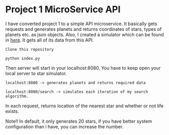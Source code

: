 # Project 1 MicroService API

I have converted project 1 to a simple API microservice.
It basically gets requests and generates planets and returns coordinates of stars, types of planets etc. as json objects.
Also, I created a simulator which can be found in <a href="https://github.com/Omerdogan3/project1-GUI">here</a>.
It gets all of its data from this API.

```
Clone this repository
```
```
python index.py
```

Then server will start in your localhost:8080. 
You have to keep open your local server to star simulator.

```
localhost:8080 -> generates planets and returns required data
```

```
localhost:8080/search -> simulates each iteration of my search algorithm.
```
In each request, returns location of the nearest star and whether or not life exists.

Note!! In default, it only generates 20 stars, if you have better system configuration than i have, you can increase the number.
